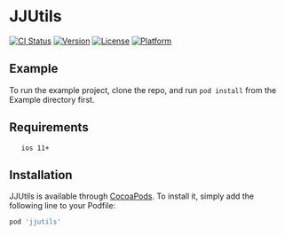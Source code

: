 # JJUtils

[![CI Status](https://img.shields.io/travis/only-icesoul/jjutils.svg?style=flat)](https://travis-ci.org/only-icesoul/jjutils)
[![Version](https://img.shields.io/cocoapods/v/jjutils.svg?style=flat)](https://cocoapods.org/pods/jjutils)
[![License](https://img.shields.io/cocoapods/l/jjutils.svg?style=flat)](https://cocoapods.org/pods/jjutils)
[![Platform](https://img.shields.io/cocoapods/p/jjutils.svg?style=flat)](https://cocoapods.org/pods/jjutils)

## Example

To run the example project, clone the repo, and run `pod install` from the Example directory first.

## Requirements

```
   ios 11+
```

## Installation

JJUtils is available through [CocoaPods](https://cocoapods.org). To install
it, simply add the following line to your Podfile:

```ruby
pod 'jjutils'
```


